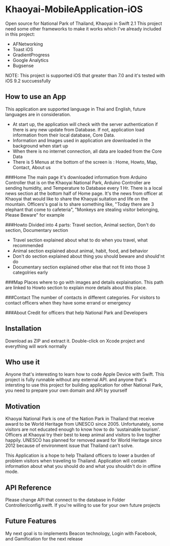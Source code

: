 # Khaoyai-MobileApplication-iOS
Open source for National Park of Thailand, Khaoyai in Swift 2.1
This project need some other frameworks to make it works which I've already included in this project:

- AFNetworking
- Toast iOS
- GradientProgress
- Google Analytics
- Bugsense

NOTE: This project is supported iOS that greater than 7.0 and it's tested with iOS 9.2 succuessfully

## How to use an App
This application are supported language in Thai and English, future languages are in consideration. 
- At start up, the application will check with the server authentication if there is any new update from Database. If not, application load information from their local database, Core Data. 
- Information and Images used in application are downloaded in the background when start up
- When there is no internet connection, all data are loaded from the Core Data
- There is 5 Menus at the bottom of the screen is : Home, Howto, Map, Contact, About us

###Home 
The main page it's downloaded information from Arduino Controller that is on the Khaoyai National Park, Arduino Controller are sending humidity, and Temperature to Database every 1 Hr. There is a local news section at the bottom half of Home page. It's the news from officer at Khaoyai that would like to share the Khaoyai suitation and life  on the mountain. Officers's goal is to share something like, "Today there are 3 elephant that come to cafeteria", "Monkeys are stealing visitor belonging, Please Beware" for example

###Howto 
Divided into 4 parts: Travel section, Animal section, Don't do section, Documentary section
- Travel section explained about what to do when you travel, what recommended
- Animal section explained about animal, habit, food, and behavior 
- Don't do section explained about thing you should beware and should'nt do
- Documentary section explained other else that not fit into those 3 categolries early

###Map 
Places where to go with images and details explaination. This path are linked to Howto section to explain more details about this place.

###Contact
The number of contacts in different categories. For visitors to contact officers when they have some errand or emergency

###About
Credit for officers that help National Park and Developers

## Installation
Download as ZIP and extract it. Double-click on Xcode project and everything will work normally

## Who use it
Anyone that's interesting to learn how to code Apple Device with Swift. This project is fully runnable without any external API. and anyone that's intersting to use this project for building application for other National Park, you need to prepare your own domain and API by yourself

## Motivation
Khaoyai National Park is one of the Nation Park in Thailand that receive award to be World Heritage from UNESCO since 2005. Unfortunately, some visitors are not educated enough to know how to do 'sustainable tourism'. Officers at Khaoyai try their best to keep animal and visitors to live togther happily. UNESCO has planned for removed award for World Heritage since 2012 because of environment issue that Thailand can't solve. 

This Application is a hope to help Thailand officers to lower a burden of problem visitors when traveling to Thailand. Application will contain information about what you should do and what you shouldn't do in offline mode.


## API Reference
Please change API that connect to the database in Folder Controller/config.swift. If you're willing to use for your own future projects


## Future Features
My next goal is to implements Beacon technology, Login with Facebook, and Gamification for the next release
